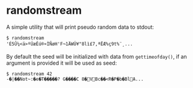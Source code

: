 randomstream
============

A simple utility that will print pseudo random data to stdout:

    $ randomstream
    'É5Û¼<ä>ºÚæÊú®¤ÌÑøH'F¬1ÄWÚ¥"8lì£7,ªËÆ%ç9t%¨¸...

By default the seed will be initialized with data from
`gettimeofday()`, if an argument is provided it will be used as seed:

    $ randomstream 42
    -�|��Not~:�e�T�����? G����C 8�VBc��<R�P�b�BlA...
